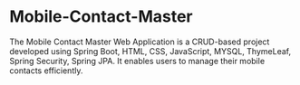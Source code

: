 # Mobile-Contact-Master
The Mobile Contact Master Web Application is a CRUD-based project developed using Spring Boot, HTML, CSS, JavaScript, MYSQL, ThymeLeaf, Spring Security, Spring JPA. It enables users to manage their mobile contacts efficiently.
